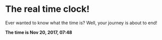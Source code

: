 # The real time clock!

Ever wanted to know what the time is? Well, your journey is about to end!

**The time is Nov 20, 2017, 07:48**